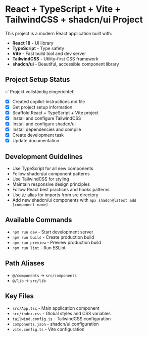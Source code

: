 # React + TypeScript + Vite + TailwindCSS + shadcn/ui Project

This project is a modern React application built with:

- **React 18** - UI library
- **TypeScript** - Type safety
- **Vite** - Fast build tool and dev server
- **TailwindCSS** - Utility-first CSS framework
- **shadcn/ui** - Beautiful, accessible component library

## Project Setup Status

✅ Projekt vollständig eingerichtet!

- [x] Created copilot-instructions.md file
- [x] Get project setup information
- [x] Scaffold React + TypeScript + Vite project
- [x] Install and configure TailwindCSS
- [x] Install and configure shadcn/ui
- [x] Install dependencies and compile
- [x] Create development task
- [x] Update documentation

## Development Guidelines

- Use TypeScript for all new components
- Follow shadcn/ui component patterns
- Use TailwindCSS for styling
- Maintain responsive design principles
- Follow React best practices and hooks patterns
- Use `@/` alias for imports from src directory
- Add new shadcn/ui components with `npx shadcn@latest add [component-name]`

## Available Commands

- `npm run dev` - Start development server
- `npm run build` - Create production build
- `npm run preview` - Preview production build
- `npm run lint` - Run ESLint

## Path Aliases

- `@/components` → `src/components`
- `@/lib` → `src/lib`

## Key Files

- `src/App.tsx` - Main application component
- `src/index.css` - Global styles and CSS variables
- `tailwind.config.js` - TailwindCSS configuration
- `components.json` - shadcn/ui configuration
- `vite.config.ts` - Vite configuration
